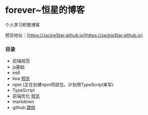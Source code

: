 # forever~恒星的博客
个人学习积累博客

预览地址：[https://JackieStar.github.io](https://JackieStar.github.io)

### 目录
- 前端规范
- js基础
- es6
- koa [预览](https://github.com/JackieStar/hotboom)
- npm (正在创建npm项目包，计划用TypeScript来写)
- TypeScript 
- 前端优化 [预览](https://jackiestar.github.io/optimize/web.html)
- markdown
- github [跳转](https://github.com/JackieStar/)
